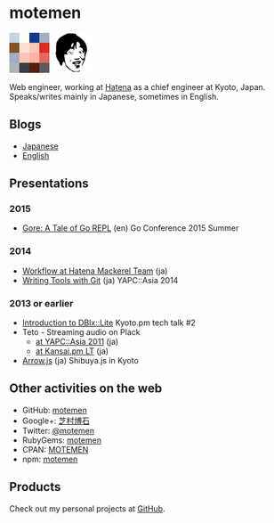 motemen
=======

<img src="/images/1920.png" width="72" height="72">
<img src="/images/biganki.png" width="72" height="72">

Web engineer, working at [Hatena][] as a chief engineer at Kyoto, Japan.
Speaks/writes mainly in Japanese, sometimes in English.

<div class="social">
  <a title="GitHub" href="https://github.com/motemen"><i class="fa fa-github-alt"></i></a>
  <a title="Twitter" a href="https://twitter.com/motemen"><i class="fa fa-twitter"></i></a>
</div>

## Blogs

 * [Japanese][motemen.hatenablog.com]
 * [English][Medium]

## Presentations

### 2015

 * [Gore: A Tale of Go REPL](https://speakerdeck.com/motemen/gore-a-tale-of-go-repl) (en) Go Conference 2015 Summer

### 2014

 * [Workflow at Hatena Mackerel Team](https://speakerdeck.com/motemen/workflow-at-hatena-mackerel-team) (ja)
 * [Writing Tools with Git](https://speakerdeck.com/motemen/yapc-asia-2014-writing-tools-with-git) (ja) YAPC::Asia 2014

### 2013 or earlier

 * [Introduction to DBIx::Lite](http://www.slideshare.net/motemen/introduction-to-dbixlite-kyotopm-tech-talk-2) Kyoto.pm tech talk #2
 * Teto - Streaming audio on Plack
   * [at YAPC::Asia 2011](https://docs.google.com/present/view?id=dmtb2db_296fqq7fbvj) (ja)
   * [at Kansai.pm LT](https://docs.google.com/present/view?id=dmtb2db_266gwmhdgdn) (ja)
 * [Arrow.js](https://github.com/motemen/arrow-js/wiki/Shibuya.js-in-Kyoto) (ja) Shibuya.js in Kyoto

## Other activities on the web

 * GitHub: [motemen][GitHub/motemen]
 * Google+: [芝村博石][Google+/motemen]
 * Twitter: [@motemen][Twitter/motemen]
 * RubyGems: [motemen][RubyGems/motemen]
 * CPAN: [MOTEMEN][CPAN/motemen]
 * npm: [motemen][npm/motemen]

## Products

Check out my personal projects at [GitHub][GitHub/motemen].

[Hatena]: http://hatenacorp.jp/
[GitHub/motemen]: https://github.com/motemen/
[git-pr-release]: https://github.com/motemen/git-pr-release
[motemen.hatenablog.com]: http://motemen.hatenablog.com/
[Twitter/motemen]: https://twitter.com/motemen
[Google+/motemen]: https://plus.google.com/116464903256504765996
[RubyGems/motemen]: https://rubygems.org/profiles/motemen
[CPAN/motemen]: https://metacpan.org/author/MOTEMEN
[npm/motemen]: https://www.npmjs.com/~motemen
[Medium]: https://medium.com/@motemen
